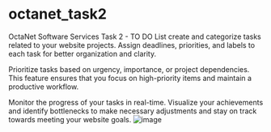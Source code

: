 # octanet_task2
OctaNet Software Services
Task 2 - TO DO List
create and categorize tasks related to your website projects. Assign deadlines, priorities, and labels to each task for better organization and clarity.

Prioritize tasks based on urgency, importance, or project dependencies. This feature ensures that you focus on high-priority items and maintain a productive workflow.

Monitor the progress of your tasks in real-time. Visualize your achievements and identify bottlenecks to make necessary adjustments and stay on track towards meeting your website goals.
![image](https://github.com/Charishma116/octanet_task2/assets/95009315/22cdf7c6-6cbf-4f53-bbb8-6fba6a572e0c)

